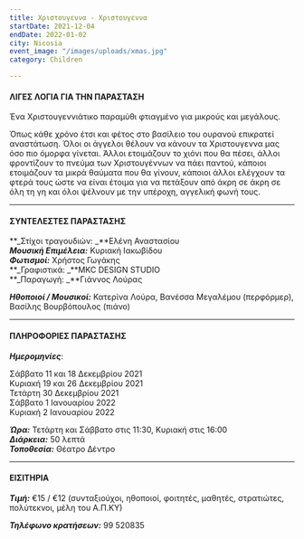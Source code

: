 ```yaml
---
title: Χριστουγεννα - Χριστουγεννα
startDate: 2021-12-04
endDate: 2022-01-02
city: Nicosia
event_image: "/images/uploads/xmas.jpg"
category: Children

---
```

#### ΛΙΓΕΣ ΛΟΓΙΑ ΓΙΑ ΤΗΝ ΠΑΡΑΣΤΑΣΗ

Ένα Χριστουγεννιάτικο παραμύθι φτιαγμένο για μικρούς και μεγάλους.

Όπως κάθε χρόνο έτσι και φέτος στο βασίλειο του ουρανού επικρατεί αναστάτωση. Όλοι οι άγγελοι θέλουν να κάνουν τα Χριστουγεννα μας όσο πιο όμορφα γίνεται. Άλλοι ετοιμάζουν το χιόνι που θα πέσει, άλλοι φροντίζουν το πνεύμα των Χριστουγέννων να πάει παντού, κάποιοι ετοιμάζουν τα μικρά θαύματα που θα γίνουν, κάποιοι άλλοι ελέγχουν τα φτερά τους ώστε να είναι έτοιμα για να πετάξουν από άκρη σε άκρη σε όλη τη γη και όλοι ψέλνουν με την υπέροχη, αγγελική φωνή τους.

***

#### ΣΥΝΤΕΛΕΣΤΕΣ ΠΑΡΑΣΤΑΣΗΣ

**_Στίχοι τραγουδιών: _**Ελένη Αναστασίου  
**_Μουσική Επιμέλεια:_** Κυριακή Ιακωβίδου  
**_Φωτισμοί:_** Xρήστος Γωγάκης  
**_Γραφιστικά: _**MKC DESIGN STUDIO  
**_Παραγωγή: _**Γιάννος Λούρας

**_Ηθοποιοί / Μουσικοί:_** Κατερίνα Λούρα, Βανέσσα Μεγαλέμου (περφόρμερ),  
Βασίλης Βουρβόπουλος (πιάνο)

***

#### ΠΛΗΡΟΦΟΡΙΕΣ ΠΑΡΑΣΤΑΣΗΣ

**_Ημερομηνίες_**: 

Σάββατο 11 και 18 Δεκεμβρίου 2021  
Κυριακή 19 και 26 Δεκεμβρίου 2021   
Τετάρτη 30 Δεκεμβρίου 2021   
Σάββατο 1 Ιανουαρίου 2022  
Κυριακή 2 Ιανουαρίου 2022

**_Ώρα:_** Τετάρτη και Σάββατο στις 11:30, Κυριακή στις 16:00  
**_Διάρκεια:_** 50 λεπτά  
**_Τοποθεσία:_** Θέατρο Δέντρο

***

#### ΕΙΣΙΤΗΡΙΑ

**_Τιμή:_** €15 / €12 (συνταξιούχοι, ηθοποιοί, φοιτητές, μαθητές, στρατιώτες, πολύτεκνοι, μέλη του Α.Π.ΚΥ)

**_Τηλέφωνο κρατήσεων:_** 99 520835